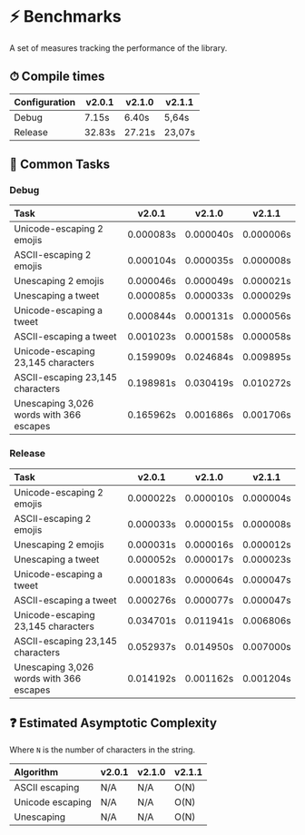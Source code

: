 # ⚡ Benchmarks

A set of measures tracking the performance of the library.

## ⏱ Compile times

| Configuration | v2.0.1 | v2.1.0 | v2.1.1 |
|:---|---|---|---|
| Debug | 7.15s | 6.40s | 5,64s |
| Release | 32.83s | 27.21s | 23,07s |

## 🤖 Common Tasks

### Debug

| Task | v2.0.1 | v2.1.0 | v2.1.1 |
|:---|---|---|---|
| Unicode-escaping 2 emojis | 0.000083s | 0.000040s | 0.000006s |
| ASCII-escaping 2 emojis | 0.000104s | 0.000035s | 0.000008s |
| Unescaping 2 emojis | 0.000046s | 0.000049s | 0.000021s |
| Unescaping a tweet | 0.000085s | 0.000033s | 0.000029s |
| Unicode-escaping a tweet | 0.000844s | 0.000131s | 0.000056s |
| ASCII-escaping a tweet | 0.001023s | 0.000158s | 0.000058s |
| Unicode-escaping 23,145 characters | 0.159909s | 0.024684s | 0.009895s |
| ASCII-escaping 23,145 characters | 0.198981s | 0.030419s | 0.010272s |
| Unescaping 3,026 words with 366 escapes | 0.165962s | 0.001686s | 0.001706s |

### Release

| Task | v2.0.1 | v2.1.0 | v2.1.1 |
|:---|---|---|---|
| Unicode-escaping 2 emojis | 0.000022s | 0.000010s | 0.000004s |
| ASCII-escaping 2 emojis | 0.000033s | 0.000015s | 0.000008s |
| Unescaping 2 emojis | 0.000031s | 0.000016s | 0.000012s |
| Unescaping a tweet | 0.000052s | 0.000017s | 0.000023s |
| Unicode-escaping a tweet | 0.000183s | 0.000064s | 0.000047s |
| ASCII-escaping a tweet | 0.000276s | 0.000077s | 0.000047s |
| Unicode-escaping 23,145 characters | 0.034701s | 0.011941s | 0.006806s |
| ASCII-escaping 23,145 characters | 0.052937s | 0.014950s | 0.007000s |
| Unescaping 3,026 words with 366 escapes | 0.014192s | 0.001162s | 0.001204s |

## ❓ Estimated Asymptotic Complexity

Where `N` is the number of characters in the string.

| Algorithm | v2.0.1 | v2.1.0 | v2.1.1 |
|:---|---|---|---|
| ASCII escaping | N/A | N/A | O(N) |
| Unicode escaping | N/A | N/A | O(N) |
| Unescaping | N/A | N/A | O(N) |